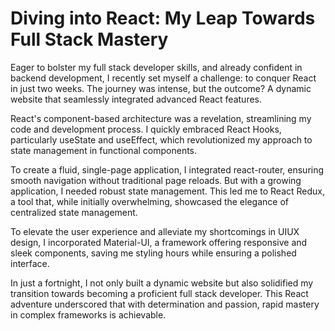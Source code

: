 # Diving into React: My Leap Towards Full Stack Mastery

Eager to bolster my full stack developer skills, and already confident in backend development, I recently set myself a challenge: to conquer React in just two weeks. The journey was intense, but the outcome? A dynamic website that seamlessly integrated advanced React features.

React's component-based architecture was a revelation, streamlining my code and development process. I quickly embraced React Hooks, particularly useState and useEffect, which revolutionized my approach to state management in functional components.

To create a fluid, single-page application, I integrated react-router, ensuring smooth navigation without traditional page reloads. But with a growing application, I needed robust state management. This led me to React Redux, a tool that, while initially overwhelming, showcased the elegance of centralized state management.

To elevate the user experience and alleviate my shortcomings in UIUX design, I incorporated Material-UI, a framework offering responsive and sleek components, saving me styling hours while ensuring a polished interface.

In just a fortnight, I not only built a dynamic website but also solidified my transition towards becoming a proficient full stack developer. This React adventure underscored that with determination and passion, rapid mastery in complex frameworks is achievable.